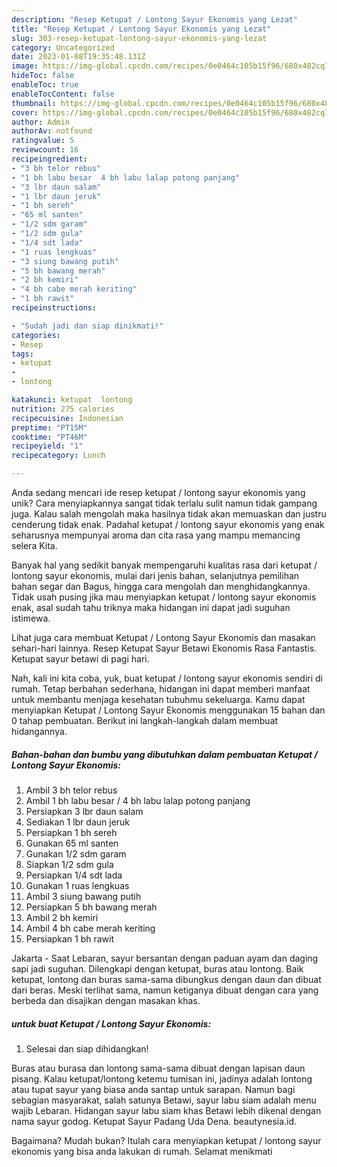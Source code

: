```yaml
---
description: "Resep Ketupat / Lontong Sayur Ekonomis yang Lezat"
title: "Resep Ketupat / Lontong Sayur Ekonomis yang Lezat"
slug: 303-resep-ketupat-lontong-sayur-ekonomis-yang-lezat
category: Uncategorized
date: 2023-01-08T19:35:48.131Z
image: https://img-global.cpcdn.com/recipes/0e0464c105b15f96/680x482cq70/ketupat-lontong-sayur-ekonomis-foto-resep-utama.jpg
hideToc: false
enableToc: true
enableTocContent: false
thumbnail: https://img-global.cpcdn.com/recipes/0e0464c105b15f96/680x482cq70/ketupat-lontong-sayur-ekonomis-foto-resep-utama.jpg
cover: https://img-global.cpcdn.com/recipes/0e0464c105b15f96/680x482cq70/ketupat-lontong-sayur-ekonomis-foto-resep-utama.jpg
author: Admin
authorAv: notfound
ratingvalue: 5
reviewcount: 16
recipeingredient:
- "3 bh telor rebus"
- "1 bh labu besar  4 bh labu lalap potong panjang"
- "3 lbr daun salam"
- "1 lbr daun jeruk"
- "1 bh sereh"
- "65 ml santen"
- "1/2 sdm garam"
- "1/2 sdm gula"
- "1/4 sdt lada"
- "1 ruas lengkuas"
- "3 siung bawang putih"
- "5 bh bawang merah"
- "2 bh kemiri"
- "4 bh cabe merah keriting"
- "1 bh rawit"
recipeinstructions:

- "Sudah jadi dan siap dinikmati!"
categories:
- Resep
tags:
- ketupat
- 
- lontong

katakunci: ketupat  lontong 
nutrition: 275 calories
recipecuisine: Indonesian
preptime: "PT15M"
cooktime: "PT46M"
recipeyield: "1"
recipecategory: Lunch

---
```





Anda sedang mencari ide resep ketupat / lontong sayur ekonomis yang unik? Cara menyiapkannya sangat tidak terlalu sulit namun tidak gampang juga. Kalau salah mengolah maka hasilnya tidak akan memuaskan dan justru cenderung tidak enak. Padahal ketupat / lontong sayur ekonomis yang enak seharusnya mempunyai aroma dan cita rasa yang mampu memancing selera Kita.





Banyak hal yang sedikit banyak mempengaruhi kualitas rasa dari ketupat / lontong sayur ekonomis, mulai dari jenis bahan, selanjutnya pemilihan bahan segar dan Bagus, hingga cara mengolah dan menghidangkannya. Tidak usah pusing jika mau menyiapkan ketupat / lontong sayur ekonomis enak,      asal sudah tahu triknya maka hidangan ini dapat jadi suguhan istimewa.














Lihat juga cara membuat Ketupat / Lontong Sayur Ekonomis dan masakan sehari-hari lainnya. Resep Ketupat Sayur Betawi Ekonomis Rasa Fantastis. Ketupat sayur betawi di pagi hari.






Nah, kali ini kita coba, yuk, buat ketupat / lontong sayur ekonomis sendiri di rumah. Tetap berbahan sederhana, hidangan ini dapat memberi manfaat untuk membantu menjaga kesehatan tubuhmu sekeluarga. Kamu dapat menyiapkan Ketupat / Lontong Sayur Ekonomis menggunakan 15 bahan dan 0 tahap pembuatan. Berikut ini langkah-langkah dalam membuat hidangannya.

<!--inarticleads1-->

##### Bahan-bahan dan bumbu yang dibutuhkan dalam pembuatan Ketupat / Lontong Sayur Ekonomis:

1. Ambil 3 bh telor rebus
1. Ambil 1 bh labu besar / 4 bh labu lalap potong panjang
1. Persiapkan 3 lbr daun salam
1. Sediakan 1 lbr daun jeruk
1. Persiapkan 1 bh sereh
1. Gunakan 65 ml santen
1. Gunakan 1/2 sdm garam
1. Siapkan 1/2 sdm gula
1. Persiapkan 1/4 sdt lada
1. Gunakan 1 ruas lengkuas
1. Ambil 3 siung bawang putih
1. Persiapkan 5 bh bawang merah
1. Ambil 2 bh kemiri
1. Ambil 4 bh cabe merah keriting
1. Persiapkan 1 bh rawit


Jakarta - Saat Lebaran, sayur bersantan dengan paduan ayam dan daging sapi jadi suguhan. Dilengkapi dengan ketupat, buras atau lontong. Baik ketupat, lontong dan buras sama-sama dibungkus dengan daun dan dibuat dari beras. Meski terlihat sama, namun ketiganya dibuat dengan cara yang berbeda dan disajikan dengan masakan khas. 

<!--inarticleads2-->

#####  untuk buat Ketupat / Lontong Sayur Ekonomis:


1. Selesai dan siap dihidangkan!

Buras atau burasa dan lontong sama-sama dibuat dengan lapisan daun pisang. Kalau ketupat/lontong ketemu tumisan ini, jadinya adalah lontong atau tupat sayur yang biasa anda santap untuk sarapan. Namun bagi sebagian masyarakat, salah satunya Betawi, sayur labu siam adalah menu wajib Lebaran. Hidangan sayur labu siam khas Betawi lebih dikenal dengan nama sayur godog. Ketupat Sayur Padang Uda Dena. beautynesia.id. 

Bagaimana? Mudah bukan? Itulah cara menyiapkan ketupat / lontong sayur ekonomis yang bisa anda lakukan di rumah. Selamat menikmati
